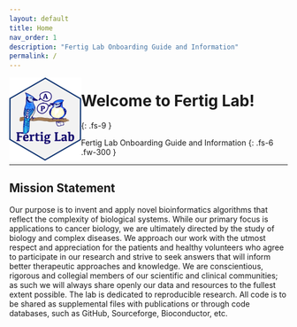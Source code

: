 ```yaml
---
layout: default
title: Home
nav_order: 1
description: "Fertig Lab Onboarding Guide and Information"
permalink: /
---
```


<img src="SiteLogo150.png" alt="Fertig Lab Logo" style="float:left;width:130px;height:150px;" style= "margin:right;10px;">

# Welcome to Fertig Lab!
{: .fs-9 }

Fertig Lab Onboarding Guide and Information
{: .fs-6 .fw-300 }


---

## Mission Statement

Our purpose is to invent and apply novel bioinformatics algorithms that reflect the complexity of biological systems. While our primary focus is applications to cancer biology, we are ultimately directed by the study of biology and complex diseases. We approach our work with the utmost respect and appreciation for the patients and healthy volunteers who agree to participate in our research and strive to seek answers that will inform better therapeutic approaches and knowledge. We are conscientious, rigorous and collegial members of our scientific and clinical communities; as such we will always share openly our data and resources to the fullest extent possible. The lab is dedicated to reproducible research. All code is to be shared as supplemental files with publications or through code databases, such as GitHub, Sourceforge, Bioconductor, etc.
